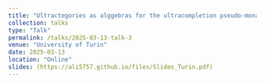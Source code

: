 ```yaml
---
title: "Ultractegories as alggebras for the ultracompletion pseudo-monad"
collection: talks
type: "Talk"
permalink: /talks/2025-03-13-talk-3
venue: "University of Turin"
date: 2025-03-13
location: "Online"
slides: (https://ali5757.github.io/files/Slides_Turin.pdf)
---
```

